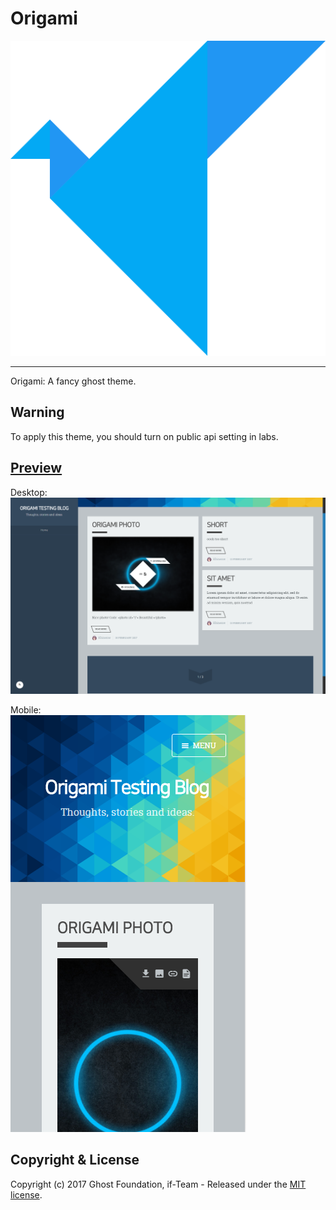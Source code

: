 # Origami
![Origami Logo](/resources/origami-logo.png)

----
Origami: A fancy ghost theme.

## Warning
To apply this theme, you should turn on public api setting in labs.

## [Preview](https://blog.khinenw.tk)
Desktop:
![Desktop Preview](/resources/origami-screenshot.png)  

Mobile:  
![Mobile Preview](/resources/origami-screenshot-mobile.png)

## Copyright & License

Copyright (c) 2017 Ghost Foundation, if-Team - Released under the [MIT license](LICENSE).
